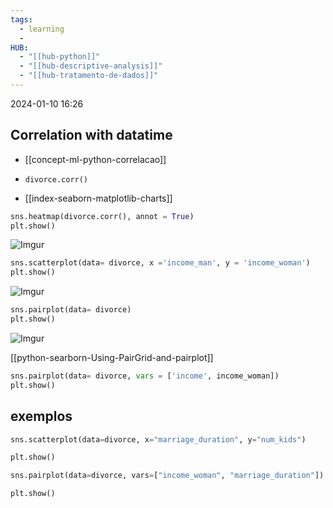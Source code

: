 ```yaml
---
tags:
  - learning
  - 
HUB:
  - "[[hub-python]]"
  - "[[hub-descriptive-analysis]]"
  - "[[hub-tratamento-de-dados]]"
---
```

2024-01-10  16:26


## Correlation with datatime
- [[concept-ml-python-correlacao]]

- `divorce.corr()`

- [[index-seaborn-matplotlib-charts]]

```python
sns.heatmap(divorce.corr(), annot = True)
plt.show()
```

![Imgur](https://i.imgur.com/KgqjWr8.png)

```python
sns.scatterplot(data= divorce, x ='income_man', y = 'income_woman')
plt.show()
```

![Imgur](https://i.imgur.com/pCvmu7V.png)


```python
sns.pairplot(data= divorce)
plt.show()
```

![Imgur](https://i.imgur.com/wwllyeG.png)

[[python-searborn-Using-PairGrid-and-pairplot]]

```python
sns.pairplot(data= divorce, vars = ['income', income_woman])
plt.show()
```

## exemplos

```python
sns.scatterplot(data=divorce, x="marriage_duration", y="num_kids")

plt.show()
```

```python
sns.pairplot(data=divorce, vars=["income_woman", "marriage_duration"])

plt.show()
```